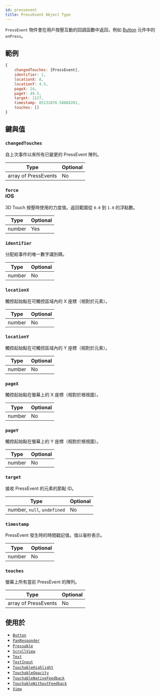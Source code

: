```yaml
---
id: pressevent
title: PressEvent Object Type
---
```


`PressEvent` 物件會在用戶按壓互動的回調函數中返回，例如 [Button](button) 元件中的 `onPress`。

## 範例

```js
{
    changedTouches: [PressEvent],
    identifier: 1,
    locationX: 8,
    locationY: 4.5,
    pageX: 24,
    pageY: 49.5,
    target: 1127,
    timestamp: 85131876.58868201,
    touches: []
}
```

## 鍵與值

### `changedTouches`

自上次事件以來所有已變更的 PressEvent 陣列。

| Type                 | Optional |
| -------------------- | -------- |
| array of PressEvents | No       |

### `force` <div class="label ios">iOS</div>

3D Touch 按壓時使用的力度值。返回範圍從 `0.0` 到 `1.0` 的浮點數。

| Type   | Optional |
| ------ | -------- |
| number | Yes      |

### `identifier`

分配給事件的唯一數字識別碼。

| Type   | Optional |
| ------ | -------- |
| number | No       |

### `locationX`

觸控起始點在可觸控區域內的 X 座標（相對於元素）。

| Type   | Optional |
| ------ | -------- |
| number | No       |

### `locationY`

觸控起始點在可觸控區域內的 Y 座標（相對於元素）。

| Type   | Optional |
| ------ | -------- |
| number | No       |

### `pageX`

觸控起始點在螢幕上的 X 座標（相對於根視圖）。

| Type   | Optional |
| ------ | -------- |
| number | No       |

### `pageY`

觸控起始點在螢幕上的 Y 座標（相對於根視圖）。

| Type   | Optional |
| ------ | -------- |
| number | No       |

### `target`

接收 PressEvent 的元素的節點 ID。

| Type                        | Optional |
| --------------------------- | -------- |
| number, `null`, `undefined` | No       |

### `timestamp`

PressEvent 發生時的時間戳記值。值以毫秒表示。

| Type   | Optional |
| ------ | -------- |
| number | No       |

### `touches`

螢幕上所有當前 PressEvent 的陣列。

| Type                 | Optional |
| -------------------- | -------- |
| array of PressEvents | No       |

## 使用於

- [`Button`](button)
- [`PanResponder`](panresponder)
- [`Pressable`](pressable)
- [`ScrollView`](scrollview)
- [`Text`](text)
- [`TextInput`](textinput)
- [`TouchableHighlight`](touchablenativefeedback)
- [`TouchableOpacity`](touchablewithoutfeedback)
- [`TouchableNativeFeedback`](touchablenativefeedback)
- [`TouchableWithoutFeedback`](touchablewithoutfeedback)
- [`View`](view)